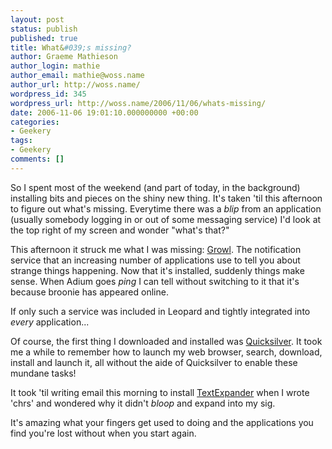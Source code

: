 ```yaml
---
layout: post
status: publish
published: true
title: What&#039;s missing?
author: Graeme Mathieson
author_login: mathie
author_email: mathie@woss.name
author_url: http://woss.name/
wordpress_id: 345
wordpress_url: http://woss.name/2006/11/06/whats-missing/
date: 2006-11-06 19:01:10.000000000 +00:00
categories:
- Geekery
tags:
- Geekery
comments: []
---
```

So I spent most of the weekend (and part of today, in the background) installing bits and pieces on the shiny new thing.  It's taken 'til this afternoon to figure out what's missing.  Everytime there was a *blip* from an application (usually somebody logging in or out of some messaging service) I'd look at the top right of my screen and wonder "what's that?"

This afternoon it struck me what I was missing:  [Growl](http:&#47;&#47;growl.info).  The notification service that an increasing number of applications use to tell you about strange things happening.  Now that it's installed, suddenly things make sense.  When Adium goes *ping* I can tell without switching to it that it's because broonie has appeared online.

If only such a service was included in Leopard and tightly integrated into *every* application...

Of course, the first thing I downloaded and installed was [Quicksilver](http:&#47;&#47;quicksilver.blacktree.com&#47;).  It took me a while to remember how to launch my web browser, search, download, install and launch it, all without the aide of Quicksilver to enable these mundane tasks!

It took 'til writing email this morning to install [TextExpander](http:&#47;&#47;www.smileonmymac.com&#47;textexpander&#47;) when I wrote 'chrs' and wondered why it didn't *bloop* and expand into my sig.

It's amazing what your fingers get used to doing and the applications you find you're lost without when you start again.
